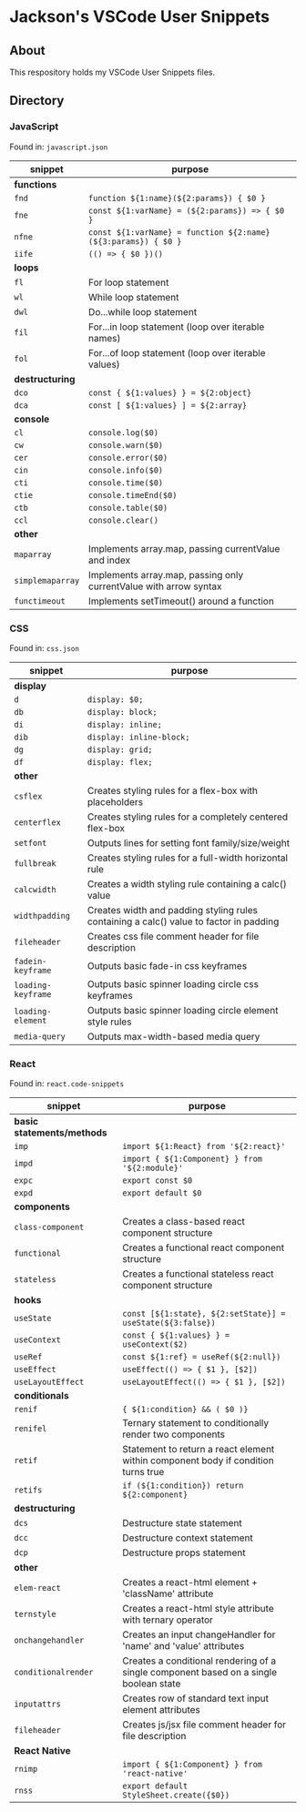 # Jackson's VSCode User Snippets

## About

This respository holds my VSCode User Snippets files.

## Directory

### JavaScript

Found in: `javascript.json`

| snippet           | purpose                                                           |
| ----------------- | ----------------------------------------------------------------- |
| **functions**     |
| `fnd`             | `function ${1:name}(${2:params}) { $0 }`                          |
| `fne`             | `const ${1:varName} = (${2:params}) => { $0 }`                    |
| `nfne`            | `const ${1:varName} = function ${2:name}(${3:params}) { $0 }`     |
| `iife`            | `(() => { $0 })()`                                                |
| **loops**         |
| `fl`              | For loop statement                                                |
| `wl`              | While loop statement                                              |
| `dwl`             | Do...while loop statement                                         |
| `fil`             | For...in loop statement (loop over iterable names)                |
| `fol`             | For...of loop statement (loop over iterable values)               |
| **destructuring** |
| `dco`             | `const { ${1:values} } = ${2:object}`                             |
| `dca`             | `const [ ${1:values} ] = ${2:array}`                              |
| **console**       |
| `cl`              | `console.log($0)`                                                 |
| `cw`              | `console.warn($0)`                                                |
| `cer`             | `console.error($0)`                                               |
| `cin`             | `console.info($0)`                                                |
| `cti`             | `console.time($0)`                                                |
| `ctie`            | `console.timeEnd($0)`                                             |
| `ctb`             | `console.table($0)`                                               |
| `ccl`             | `console.clear()`                                                 |
| **other**         |
| `maparray`        | Implements array.map, passing currentValue and index              |
| `simplemaparray`  | Implements array.map, passing only currentValue with arrow syntax |
| `functimeout`     | Implements setTimeout() around a function                         |

### CSS

Found in: `css.json`

| snippet            | purpose                                                                                |
| ------------------ | -------------------------------------------------------------------------------------- |
| **display**        |
| `d`                | `display: $0;`                                                                         |
| `db`               | `display: block;`                                                                      |
| `di`               | `display: inline;`                                                                     |
| `dib`              | `display: inline-block;`                                                               |
| `dg`               | `display: grid;`                                                                       |
| `df`               | `display: flex;`                                                                       |
| **other**          |
| `csflex`           | Creates styling rules for a flex-box with placeholders                                 |
| `centerflex`       | Creates styling rules for a completely centered flex-box                               |
| `setfont`          | Outputs lines for setting font family/size/weight                                      |
| `fullbreak`        | Creates styling rules for a full-width horizontal rule                                 |
| `calcwidth`        | Creates a width styling rule containing a calc() value                                 |
| `widthpadding`     | Creates width and padding styling rules containing a calc() value to factor in padding |
| `fileheader`       | Creates css file comment header for file description                                   |
| `fadein-keyframe`  | Outputs basic fade-in css keyframes                                                    |
| `loading-keyframe` | Outputs basic spinner loading circle css keyframes                                     |
| `loading-element`  | Outputs basic spinner loading circle element style rules                               |
| `media-query`      | Outputs max-width-based media query                                                    |

### React

Found in: `react.code-snippets`

| snippet                      | purpose                                                                               |
| ---------------------------- | ------------------------------------------------------------------------------------- |
| **basic statements/methods** |
| `imp`                        | `import ${1:React} from '${2:react}'`                                                 |
| `impd`                       | `import { ${1:Component} } from '${2:module}'`                                        |
| `expc`                       | `export const $0`                                                                     |
| `expd`                       | `export default $0`                                                                   |
| **components**               |
| `class-component`            | Creates a class-based react component structure                                       |
| `functional`                 | Creates a functional react component structure                                        |
| `stateless`                  | Creates a functional stateless react component structure                              |
| **hooks**                    |
| `useState`                   | `const [${1:state}, ${2:setState}] = useState(${3:false})`                            |
| `useContext`                 | `const { ${1:values} } = useContext($2)`                                              |
| `useRef`                     | `const ${1:ref} = useRef(${2:null})`                                                  |
| `useEffect`                  | `useEffect(() => { $1 }, [$2])`                                                       |
| `useLayoutEffect`            | `useLayoutEffect(() => { $1 }, [$2])`                                                 |
| **conditionals**             |
| `renif`                      | `{ ${1:condition} && ( $0 )}`                                                         |
| `renifel`                    | Ternary statement to conditionally render two components                              |
| `retif`                      | Statement to return a react element within component body if condition turns true     |
| `retifs`                     | `if (${1:condition}) return ${2:component}`                                           |
| **destructuring**            |
| `dcs`                        | Destructure state statement                                                           |
| `dcc`                        | Destructure context statement                                                         |
| `dcp`                        | Destructure props statement                                                           |
| **other**                    |
| `elem-react`                 | Creates a react-html element + 'className' attribute                                  |
| `ternstyle`                  | Creates a react-html style attribute with ternary operator                            |
| `onchangehandler`            | Creates an input changeHandler for 'name' and 'value' attributes                      |
| `conditionalrender`          | Creates a conditional rendering of a single component based on a single boolean state |
| `inputattrs`                 | Creates row of standard text input element attributes                                 |
| `fileheader`                 | Creates js/jsx file comment header for file description                               |
| **React Native**             |
| `rnimp`                      | `import { ${1:Component} } from 'react-native'`                                       |
| `rnss`                       | `export default StyleSheet.create({$0})`                                              |
